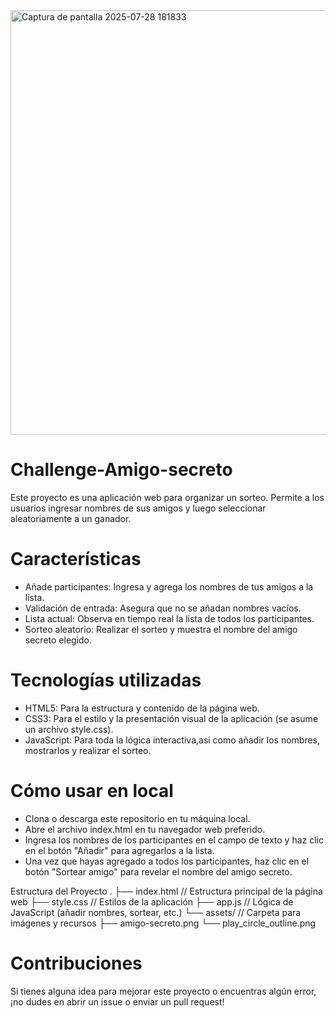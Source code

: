 <img width="1111" height="679" alt="Captura de pantalla 2025-07-28 181833" src="https://github.com/user-attachments/assets/cac378df-672b-4740-9b20-a2c85619c663" />

# Challenge-Amigo-secreto
Este proyecto es una aplicación web para organizar un sorteo. 
Permite a los usuarios ingresar nombres de sus amigos y luego seleccionar aleatoriamente a un ganador.

# Características
- Añade participantes: Ingresa y agrega los nombres de tus amigos a la lista.
- Validación de entrada: Asegura que no se añadan nombres vacíos.
- Lista actual: Observa en tiempo real la lista de todos los participantes.
- Sorteo aleatorio: Realizar el sorteo y muestra el nombre del amigo secreto elegido.

# Tecnologías utilizadas
- HTML5: Para la estructura y contenido de la página web.
- CSS3: Para el estilo y la presentación visual de la aplicación (se asume un archivo style.css).
- JavaScript: Para toda la lógica interactiva,asi como añadir los nombres, mostrarlos y realizar el sorteo.

# Cómo usar en local
- Clona o descarga este repositorio en tu máquina local.
- Abre el archivo index.html en tu navegador web preferido.
- Ingresa los nombres de los participantes en el campo de texto y haz clic en el botón "Añadir" para agregarlos a la lista.
- Una vez que hayas agregado a todos los participantes, haz clic en el botón "Sortear amigo" para revelar el nombre del amigo secreto.

Estructura del Proyecto
.
├── index.html          // Estructura principal de la página web
├── style.css           // Estilos de la aplicación
├── app.js              // Lógica de JavaScript (añadir nombres, sortear, etc.)
└── assets/             // Carpeta para imágenes y recursos
    ├── amigo-secreto.png
    └── play_circle_outline.png

# Contribuciones
Si tienes alguna idea para mejorar este proyecto o encuentras algún error, ¡no dudes en abrir un issue o enviar un pull request!
